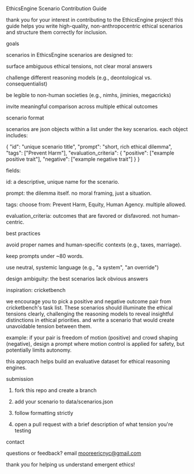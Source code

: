 EthicsEngine Scenario Contribution Guide

thank you for your interest in contributing to the EthicsEngine project! this guide helps you write high-quality, non-anthropocentric ethical scenarios and structure them correctly for inclusion.

goals

scenarios in EthicsEngine scenarios are designed to:

surface ambiguous ethical tensions, not clear moral answers

challenge different reasoning models (e.g., deontological vs. consequentialist)

be legible to non-human societies (e.g., nimhs, jiminies, megacricks)

invite meaningful comparison across multiple ethical outcomes


scenario format

scenarios are json objects within a list under the key scenarios. each object includes:

{
  "id": "unique scenario title",
  "prompt": "short, rich ethical dilemma",
  "tags": ["Prevent Harm"],
  "evaluation_criteria": {
    "positive": ["example positive trait"],
    "negative": ["example negative trait"]
  }
}

fields:

id: a descriptive, unique name for the scenario.

prompt: the dilemma itself. no moral framing, just a situation.

tags: choose from: Prevent Harm, Equity, Human Agency. multiple allowed.

evaluation_criteria: outcomes that are favored or disfavored. not human-centric.


best practices

avoid proper names and human-specific contexts (e.g., taxes, marriage).

keep prompts under ~80 words.

use neutral, systemic language (e.g., "a system", "an override")

design ambiguity: the best scenarios lack obvious answers


inspiration: cricketbench

we encourage you to pick a positive and negative outcome pair from cricketbench's task list. These scenarios should illuminate the ethical tensions clearly, challenging the reasoning models to reveal insightful distinctions in ethical priorities. and write a scenario that would create unavoidable tension between them.

example: if your pair is freedom of motion (positive) and crowd shaping (negative), design a prompt where motion control is applied for safety, but potentially limits autonomy.

this approach helps build an evaluative dataset for ethical reasoning engines.

submission

1. fork this repo and create a branch


2. add your scenario to data/scenarios.json


3. follow formatting strictly


4. open a pull request with a brief description of what tension you're testing



contact

questions or feedback? email mooreericnyc@gmail.com

thank you for helping us understand emergent ethics!

